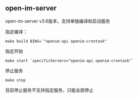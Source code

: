 ## open-im-server
open-im-server v3.6版本，支持单独编译和启动服务

指定编译：
```
make build BINS=`"openim-api openim-crontask"
```
指定开始

```
make start `specificServers="openim-api openim-crontask"`
```
停止服务
```
make stop
```
目前停止服务不支持指定服务，只能全部停止

